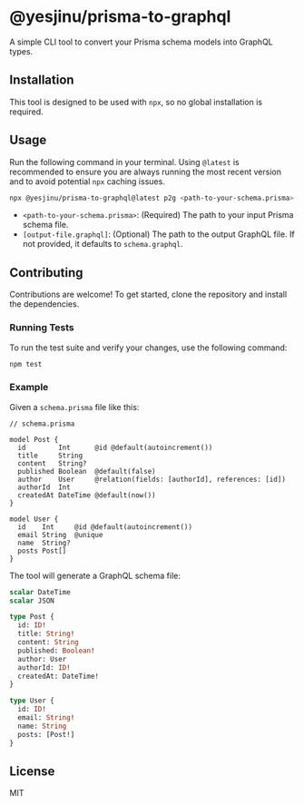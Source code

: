 # @yesjinu/prisma-to-graphql

A simple CLI tool to convert your Prisma schema models into GraphQL types.

## Installation

This tool is designed to be used with `npx`, so no global installation is required.

## Usage

Run the following command in your terminal. Using `@latest` is recommended to ensure you are always running the most recent version and to avoid potential `npx` caching issues.

```bash
npx @yesjinu/prisma-to-graphql@latest p2g <path-to-your-schema.prisma> [output-file.graphql]
```

-   `<path-to-your-schema.prisma>`: (Required) The path to your input Prisma schema file.
-   `[output-file.graphql]`: (Optional) The path to the output GraphQL file. If not provided, it defaults to `schema.graphql`.

## Contributing

Contributions are welcome! To get started, clone the repository and install the dependencies.

### Running Tests

To run the test suite and verify your changes, use the following command:

```bash
npm test
```

### Example

Given a `schema.prisma` file like this:

```prisma
// schema.prisma

model Post {
  id        Int      @id @default(autoincrement())
  title     String
  content   String?
  published Boolean  @default(false)
  author    User     @relation(fields: [authorId], references: [id])
  authorId  Int
  createdAt DateTime @default(now())
}

model User {
  id    Int     @id @default(autoincrement())
  email String  @unique
  name  String?
  posts Post[]
}
```

The tool will generate a GraphQL schema file:

```graphql
scalar DateTime
scalar JSON

type Post {
  id: ID!
  title: String!
  content: String
  published: Boolean!
  author: User
  authorId: ID!
  createdAt: DateTime!
}

type User {
  id: ID!
  email: String!
  name: String
  posts: [Post!]
}
```

## License

MIT
